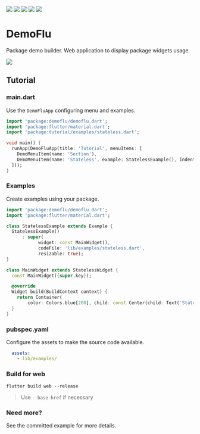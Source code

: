 [![](https://img.shields.io/pub/v/demoflu.svg)](https://pub.dev/packages/demoflu)
[![](https://github.com/caduandrade/demoflu/actions/workflows/test.yml/badge.svg)](#)
[![](https://img.shields.io/badge/demo-try%20it%20out-blue)](https://caduandrade.github.io/demoflu_demo/)
[![](https://img.shields.io/badge/Flutter-%E2%9D%A4-red)](https://flutter.dev/)
[![](https://img.shields.io/badge/%F0%9F%91%8D%20and%20%E2%AD%90-are%20free%20and%20motivate%20me-yellow)](#)

# DemoFlu

Package demo builder. Web application to display package widgets usage.

![](https://caduandrade.github.io/demoflu/screenshot_1_v2.png)

## Tutorial

### main.dart

Use the `DemoFluApp` configuring menu and examples.

```dart
import 'package:demoflu/demoflu.dart';
import 'package:flutter/material.dart';
import 'package:tutorial/examples/stateless.dart';

void main() {
  runApp(DemoFluApp(title: 'Tutorial', menuItems: [
    DemoMenuItem(name: 'Section'),
    DemoMenuItem(name: 'Stateless', example: StatelessExample(), indent: 2)
  ]));
}
```

### Examples

Create examples using your package.

```dart
import 'package:demoflu/demoflu.dart';
import 'package:flutter/material.dart';

class StatelessExample extends Example {
  StatelessExample()
      : super(
            widget: const MainWidget(),
            codeFile: 'lib/examples/stateless.dart',
            resizable: true);
}

class MainWidget extends StatelessWidget {
  const MainWidget({super.key});

  @override
  Widget build(BuildContext context) {
    return Container(
        color: Colors.blue[200], child: const Center(child: Text('Stateless')));
  }
}
```

### pubspec.yaml

Configure the assets to make the source code available.

```yaml
  assets:
    - lib/examples/
```

### Build for web

```
flutter build web --release
```

> Use `--base-href` if necessary

### Need more?

See the committed example for more details.